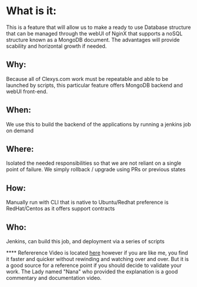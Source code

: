 # What is it:   
This is a feature that will allow us to make a ready to use Database structure that can be managed through the webUI of NginX that supports a noSQL structure known as a MongoDB document.  The advantages will provide scability and horizontal growth if needed.  


## Why:  
Because all of Clexys.com work must be repeatable and able to be launched by scripts, this particular feature offers MongoDB backend and webUI front-end.


## When: 
We use this to build the backend of the applications by running a jenkins job on demand

## Where: 
Isolated the needed responsibilities so that we are not reliant on a single point of failure.  We simply rollback / upgrade using PRs or previous states

## How: 
Manually run with CLI that is native to Ubuntu/Redhat preference is RedHat/Centos as it offers support contracts

## Who: 
Jenkins, can build this job, and deployment via a series of scripts








**** Refererence Video is located [here](https://www.youtube.com/watch?v=EQNO_kM96Mo) however if you are like me, you find it faster and quicker without rewinding and watching over and over.  But it is a good source for a reference point if you should decide to validate your work.  The Lady named "Nana" who provided the explanation is a good commentary and documentation video.


